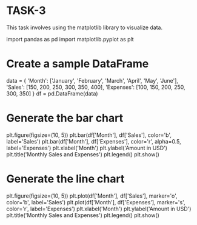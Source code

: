 # TASK-3
This task involves using the matplotlib library to visualize data.


import pandas as pd
import matplotlib.pyplot as plt

# Create a sample DataFrame
data = {
    'Month': ['January', 'February', 'March', 'April', 'May', 'June'],
    'Sales': [150, 200, 250, 300, 350, 400],
    'Expenses': [100, 150, 200, 250, 300, 350]
}
df = pd.DataFrame(data)

# Generate the bar chart
plt.figure(figsize=(10, 5))
plt.bar(df['Month'], df['Sales'], color='b', label='Sales')
plt.bar(df['Month'], df['Expenses'], color='r', alpha=0.5, label='Expenses')
plt.xlabel('Month')
plt.ylabel('Amount in USD')
plt.title('Monthly Sales and Expenses')
plt.legend()
plt.show()

# Generate the line chart
plt.figure(figsize=(10, 5))
plt.plot(df['Month'], df['Sales'], marker='o', color='b', label='Sales')
plt.plot(df['Month'], df['Expenses'], marker='s', color='r', label='Expenses')
plt.xlabel('Month')
plt.ylabel('Amount in USD')
plt.title('Monthly Sales and Expenses')
plt.legend()
plt.show()
